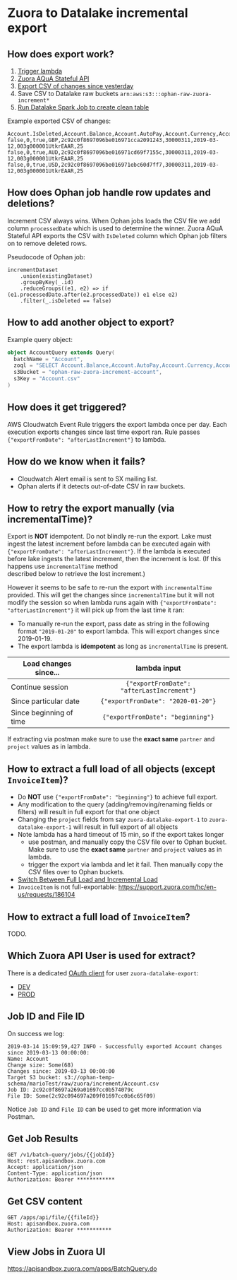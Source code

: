# Zuora to Datalake incremental export

## How does export work?

1. [Trigger lambda](https://eu-west-1.console.aws.amazon.com/cloudwatch/home?region=eu-west-1#rules:)
2. [Zuora AQuA Stateful API](https://knowledgecenter.zuora.com/DC_Developers/AB_Aggregate_Query_API/BA_Stateless_and_Stateful_Modes#Automatic_Switch_Between_Full_Load_and_Incremental_Load)
3. [Export CSV of changes since yesterday](https://knowledgecenter.zuora.com/DC_Developers/AB_Aggregate_Query_API/B_Submit_Query/e_Post_Query_with_Retrieval_Time)
4. Save CSV to Datalake raw buckets `arn:aws:s3:::ophan-raw-zuora-increment*`
5. [Run Datalake Spark Job to create clean table](https://github.com/guardian/ophan-data-lake/tree/master/etl/subscriptions/src/main/scala/com/gu/datalake/etl/zuora)

Example exported CSV of changes:

```
Account.IsDeleted,Account.Balance,Account.AutoPay,Account.Currency,Account.Id,Account.IdentityId__c,Account.LastInvoiceDate,Account.sfContactId__c,Account.Mrr
false,0,true,GBP,2c92c0f8697096be016971cca2091243,30000311,2019-03-12,003g000001UtkrEAAR,25
false,0,true,AUD,2c92c0f8697096be016971cd69f7155c,30000311,2019-03-12,003g000001UtkrEAAR,25
false,0,true,USD,2c92c0f8697096be016971ebc60d7ff7,30000311,2019-03-12,003g000001UtkrEAAR,25
```

## How does Ophan job handle row updates and deletions?

Increment CSV always wins. When Ophan jobs loads the CSV file we add column `processedDate` which is used to determine the winner.
Zuora AQuA Stateful API exports the CSV with `IsDeleted` column which Ophan job filters on to remove deleted rows.

Pseudocode of Ophan job:
```
incrementDataset
    .union(existingDataset)
    .groupByKey(_.id)
    .reduceGroups((e1, e2) => if (e1.processedDate.after(e2.processedDate)) e1 else e2)
    .filter(_.isDeleted == false)
```

## How to add another object to export?

Example query object:

```scala
object AccountQuery extends Query(
  batchName = "Account",
  zoql = "SELECT Account.Balance,Account.AutoPay,Account.Currency,Account.ID,Account.IdentityId__c,Account.LastInvoiceDate,Account.sfContactId__c,Account.MRR FROM Account WHERE Status != 'Canceled' AND (ProcessingAdvice__c != 'DoNotProcess' OR ProcessingAdvice__c IS NULL)",
  s3Bucket = "ophan-raw-zuora-increment-account",
  s3Key = "Account.csv"
)
```

## How does it get triggered?

AWS Cloudwatch Event Rule triggers the export lambda once per day. Each execution exports changes 
since last time export ran. Rule passes `{"exportFromDate": "afterLastIncrement"}` to lambda.

## How do we know when it fails?

* Cloudwatch Alert email is sent to SX mailing list.
* Ophan alerts if it detects out-of-date CSV in raw buckets.

## How to retry the export manually (via incrementalTime)?

Export is **NOT** idempotent. Do not blindly re-run the export. Lake must ingest the latest increment before 
lambda can be executed again with `{"exportFromDate": "afterLastIncrement"}`. If the lambda is executed before
lake ingests the latest increment, then the increment is lost. (If this happens use `incrementalTime` method \
described below to retrieve the lost increment.) 

However it seems to be safe to re-run the export with `incrementalTime` provided. This will get the changes since
`incrementalTime` but it will not modify the session so when lambda runs again with `{"exportFromDate": "afterLastIncrement"}` 
it will pick up from the last time it ran:

* To manually re-run the export, pass date as string in the following format `"2019-01-20"` to export lambda. 
This will export changes since 2019-01-19.
* The export lambda is **idempotent** as long as `incrementalTime` is present.

| Load changes since...   |      lambda input                             |
|-------------------------|:---------------------------------------------:|
| Continue session        | `{"exportFromDate": "afterLastIncrement"}`    |
| Since particular date   | `{"exportFromDate": "2020-01-20"}`            |
| Since beginning of time | `{"exportFromDate": "beginning"}`             |

If extracting via postman make sure to use the **exact same** `partner` and `project` values as in lambda.


## How to extract a full load of all objects (except `InvoiceItem`)?

* Do **NOT** use `{"exportFromDate": "beginning"}` to achieve full export. 
* Any modification to the query (adding/removing/renaming fields or filters) will result in full export for that one 
object
* Changing the `project` fields from say `zuora-datalake-export-1` to `zuora-datalake-export-1` will result in full
export of all objects
* Note lambda has a hard timeout of 15 min, so if the export takes longer 
  - use postman, and manually copy the CSV file over to Ophan bucket. Make sure to use the **exact same** `partner` and `project` values as in lambda.
  - trigger the export via lambda and let it fail. Then manually copy the CSV files over to Ophan buckets.
* [Switch Between Full Load and Incremental Load](https://knowledgecenter.zuora.com/DC_Developers/AB_Aggregate_Query_API/BA_Stateless_and_Stateful_Modes#Automatic_Switch_Between_Full_Load_and_Incremental_Load)
* `InvoiceItem` is not full-exportable: https://support.zuora.com/hc/en-us/requests/186104

## How to extract a full load of `InvoiceItem`?

TODO.

## Which Zuora API User is used for extract?

There is a dedicated [OAuth client](https://knowledgecenter.zuora.com/CF_Users_and_Administrators/A_Administrator_Settings/Manage_Users#Create_an_OAuth_Client_for_a_User) for user `zuora-datalake-export`:

* [DEV](https://apisandbox.zuora.com/apps/UserLogin.do?method=view&id=2c92c0f869580afa01695cf6dba35141)
* [PROD](https://www.zuora.com/apps/UserLogin.do?method=view&id=2c92a00869767b1801698119c1103653)

## Job ID and File ID

On success we log:

```
2019-03-14 15:09:59,427 INFO - Successfully exported Account changes since 2019-03-13 00:00:00: 
Name: Account
Change size: Some(68)
Changes since: 2019-03-13 00:00:00
Target S3 bucket: s3://ophan-temp-schema/marioTest/raw/zuora/increment/Account.csv
Job ID: 2c92c0f8697a269a01697cc0b574079c
File ID: Some(2c92c094697a209f01697cc0b6c65f09)
```

Notice `Job ID` and `File ID` can be used to get more information via Postman.

## Get Job Results

```http request
GET /v1/batch-query/jobs/{{jobId}}
Host: rest.apisandbox.zuora.com
Accept: application/json
Content-Type: application/json
Authorization: Bearer ************
```

## Get CSV content
```http request
GET /apps/api/file/{{fileId}}
Host: apisandbox.zuora.com
Authorization: Bearer ***********
```

## View Jobs in Zuora UI

https://apisandbox.zuora.com/apps/BatchQuery.do







